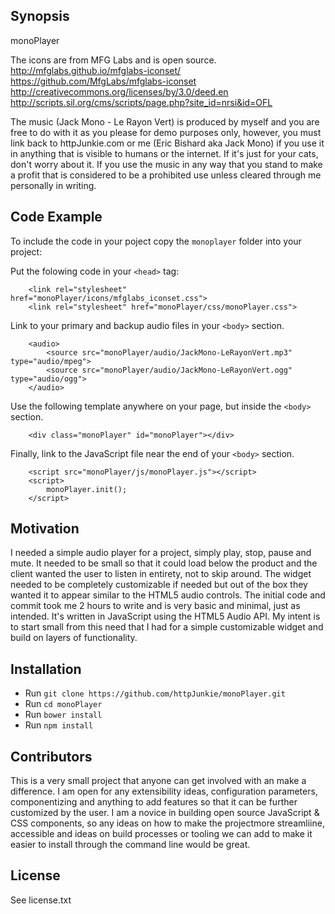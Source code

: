 ## Synopsis

monoPlayer

The icons are from MFG Labs and is open source.  
http://mfglabs.github.io/mfglabs-iconset/  
https://github.com/MfgLabs/mfglabs-iconset  
http://creativecommons.org/licenses/by/3.0/deed.en  
http://scripts.sil.org/cms/scripts/page.php?site_id=nrsi&id=OFL  

The music (Jack Mono - Le Rayon Vert) is produced by myself and you are free to do with it as you please for demo purposes only, however, you must link back to httpJunkie.com or me (Eric Bishard aka Jack Mono) if you use it in anything that is visible to humans or the internet. If it's just for your cats, don't worry about it. If you use the music in any way that you stand to make a profit that is considered to be a prohibited use unless cleared through me personally in writing.

## Code Example

To include the code in your poject copy the `monoplayer` folder into your project:  

Put the folowing code in your `<head>` tag:  

```
	<link rel="stylesheet" href="monoPlayer/icons/mfglabs_iconset.css">
	<link rel="stylesheet" href="monoPlayer/css/monoPlayer.css">
```

Link to your primary and backup audio files in your `<body>` section.  

```
	<audio>
		<source src="monoPlayer/audio/JackMono-LeRayonVert.mp3" type="audio/mpeg">
		<source src="monoPlayer/audio/JackMono-LeRayonVert.ogg" type="audio/ogg">
	</audio>
```

Use the following template anywhere on your page, but inside the `<body>` section.  

```
	<div class="monoPlayer" id="monoPlayer"></div>
```

Finally, link to the JavaScript file near the end of your `<body>` section.  

```
	<script src="monoPlayer/js/monoPlayer.js"></script>
	<script>
		monoPlayer.init();
	</script>
```

## Motivation

I needed a simple audio player for a project, simply play, stop, pause and mute. It needed to be small so that it could load below the product and the client wanted the user to listen in entirety, not to skip around. The widget needed to be completely customizable if needed but out of the box they wanted it to appear similar to the HTML5 audio controls. The initial code and commit took me 2 hours to write and is very basic and minimal, just as intended. It's written in JavaScript using the HTML5 Audio API. My intent is to start small from this need that I had for a simple customizable widget and build on layers of functionality.

## Installation

* Run ```git clone https://github.com/httpJunkie/monoPlayer.git```
* Run ```cd monoPlayer```
* Run ```bower install```
* Run ```npm install```

## Contributors

This is a very small project that anyone can get involved with an make a difference. I am open for any extensibility ideas, configuration parameters, componentizing and anything to add features so that it can be further customized by the user. I am a novice in building open source JavaScript & CSS components, so any ideas on how to make the projectmore streamliine, accessible and ideas on build processes or tooling we can add to make it easier to install through the command line would be great.

## License

See license.txt
